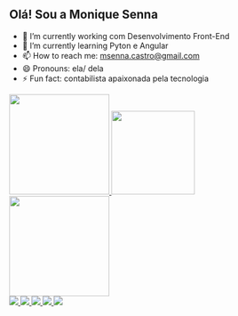 ## Olá! Sou a Monique Senna

- 🔭 I’m currently working  com Desenvolvimento Front-End
- 🌱 I’m currently learning  Pyton e Angular
- 📫 How to reach me: msenna.castro@gmail.com
- 😄 Pronouns: ela/ dela
- ⚡ Fun fact: contabilista apaixonada pela tecnologia


 <div display: inline-block>
    <a href="https://github.com/MoniqueSenna">
    <img height="180em" src="https://github-readme-stats.vercel.app/api?username=MoniqueSenna&show_icons=true"/>
    <img height="150em" src="https://github-readme-stats.vercel.app/api/top-langs/?username=MoniqueSenna&hide_progress=true"/>
    <img height="180em" src="file:///C:/Users/MONIQUE/github/Portif%C3%B3lio%20github/imagens/download20230303175950.png"/>
    </a>
</div>

<div width: 50px margin: 100px display: inline-block>
            <a href="mailto:msenna.castro@gmail.com"><img src="https://img.shields.io/badge/Gmail-D14836?style=for-the-badge&logo=gmail&logoColor=white"/>
            <a href="https://wa.me/5521986177865"><img src="https://img.shields.io/badge/WhatsApp-25D366?style=for-the-badge&logo=whatsapp&logoColor=white" />
            <a href=""><img src="https://img.shields.io/badge/Telegram-2CA5E0?style=for-the-badge&logo=telegram&logoColor=white" />
            <a href=""><img src="https://img.shields.io/badge/Discord-7289DA?style=for-the-badge&logo=discord&logoColor=white"/>
            <a href="https://www.linkedin.com/in/moniquesenna/"><img src="https://img.shields.io/badge/LinkedIn-0077B5?style=for-the-badge&logo=linkedin&logoColor=white" />
        </div>
        
 


